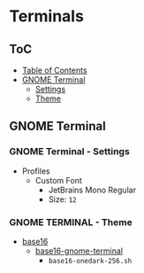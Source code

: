 # Terminals

## ToC

* [Table of Contents](#toc)
* [GNOME Terminal](#gnome-terminal)
  * [Settings](#gnome-terminal---settings)
  * [Theme](#gnome-terminal---theme)

## GNOME Terminal

### GNOME Terminal - Settings

* Profiles
  * Custom Font
    * JetBrains Mono Regular
    * Size: `12`

### GNOME TERMINAL - Theme

* [base16](https://github.com/chriskempson/base16)
  * [base16-gnome-terminal](https://github.com/aarowill/base16-gnome-terminal)
    * `base16-onedark-256.sh`
